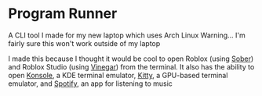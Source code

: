 # Program Runner
A CLI tool I made for my new laptop which uses Arch Linux
Warning... I'm fairly sure this won't work outside of my laptop

I made this because I thought it would be cool to open Roblox (using [Sober](https://sober.vinegarhq.org/)) and Roblox Studio (using [Vinegar](https://flathub.org/apps/org.vinegarhq.Vinegar)) from the terminal.
It also has the ability to open [Konsole](https://wiki.archlinux.org/title/Konsole), a KDE terminal emulator, [Kitty](https://wiki.archlinux.org/title/Kitty), a GPU-based terminal emulator, and [Spotify](https://wiki.archlinux.org/title/Spotify), an app for listening to music